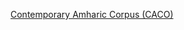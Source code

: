 [Contemporary Amharic Corpus (CACO)](http://www.findke.ovgu.de/findke/en/Research/Data+Sets/Contemporary+Amharic+Corpus+%28CACO%29-p-1142.html)
